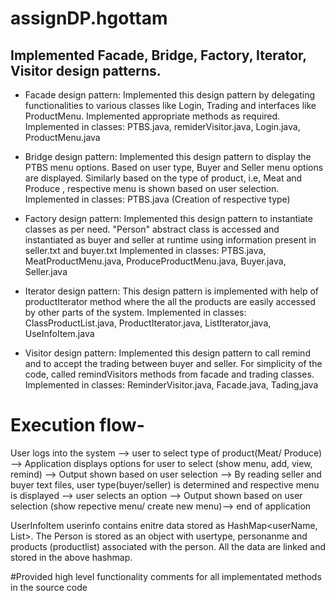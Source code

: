 # assignDP.hgottam


## Implemented Facade, Bridge, Factory, Iterator, Visitor design patterns.

* Facade design pattern: Implemented this design pattern by delegating functionalities to various classes like Login, Trading and interfaces like ProductMenu. Implemented appropriate methods as required.
Implemented in classes: PTBS.java, remiderVisitor.java, Login.java, ProductMenu.java

* Bridge design pattern: Implemented this design pattern to display the PTBS menu options. Based on user type, Buyer and Seller menu options are displayed. Similarly based on the type of product, i.e, Meat and Produce , respective menu is shown based on user selection.
Implemented in classes: PTBS.java (Creation of respective type)

* Factory design pattern: Implemented this design pattern to instantiate classes as per need. "Person" abstract class is accessed and instantiated as buyer and seller at runtime using information present in seller.txt and buyer.txt
Implemented in classes: PTBS.java, MeatProductMenu.java, ProduceProductMenu.java, Buyer.java, Seller.java


* Iterator design pattern: This design pattern is implemented with help of productIterator method where the all the products are easily accessed by other parts of the system.
Implemented in classes: ClassProductList.java, ProductIterator.java, ListIterator,java, UseInfoItem.java


* Visitor design pattern: Implemented this design pattern to call remind and to accept the trading between buyer and seller. For simplicity of the code, called remindVisitors methods from facade and trading classes.
Implemented in classes: ReminderVisitor.java, Facade.java, Tading,java


# Execution flow-
User logs into the system --> user to select type of product(Meat/ Produce) --> Application displays options for user to select (show menu, add, view, remind) --> Output shown based on user selection --> By reading seller and buyer text files, user type(buyer/seller) is determined and respective menu is displayed --> user selects an option --> Output shown based on user selection (show repective menu/ create new menu)--> end of application

UserInfoItem userinfo contains enitre data stored as HashMap<userName, List<person>>. The Person is stored as an object with usertype, personanme and products (productlist) associated with the person. All the data are linked and stored in the above hashmap.

#Provided high level functionality comments for all implementated methods in the source code
